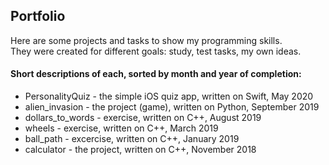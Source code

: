 ## Portfolio
Here are some projects and tasks to show my programming skills.  
They were created for different goals: study, test tasks, my own ideas.  

#### Short descriptions of each, sorted by month and year of completion:  
* PersonalityQuiz - the simple iOS quiz app, written on Swift, May 2020
* alien_invasion - the project (game), written on Python, September 2019  
* dollars_to_words - exercise, written on C++, August 2019  
* wheels - exercise, written on C++, March 2019  
* ball_path - excercise, written on C++, January 2019  
* calculator - the project, written on C++, November 2018  
